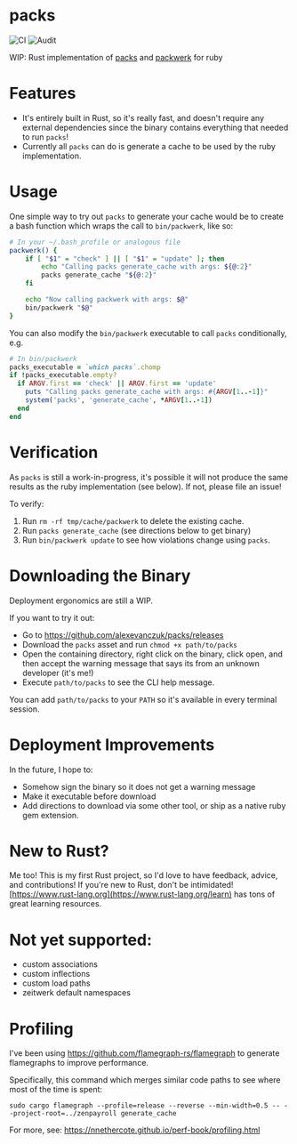 # packs
![CI](https://github.com/alexevanczuk/packs/actions/workflows/ci.yml/badge.svg)
![Audit](https://github.com/alexevanczuk/packs/actions/workflows/audit.yml/badge.svg)

WIP: Rust implementation of [packs](https://github.com/rubyatscale/use_packs) and [packwerk](https://github.com/Shopify/packwerk) for ruby

# Features
- It's entirely built in Rust, so it's really fast, and doesn't require any external dependencies since the binary contains everything that needed to run `packs`!
- Currently all `packs` can do is generate a cache to be used by the ruby implementation.

# Usage
One simple way to try out `packs` to generate your cache would be to create a bash function which wraps the call to `bin/packwerk`, like so:
```bash
# In your ~/.bash_profile or analogous file
packwerk() {
    if [ "$1" = "check" ] || [ "$1" = "update" ]; then
        echo "Calling packs generate_cache with args: ${@:2}"
        packs generate_cache "${@:2}"
    fi

    echo "Now calling packwerk with args: $@"
    bin/packwerk "$@"
}
```

You can also modify the `bin/packwerk` executable to call `packs` conditionally, e.g.
```ruby
# In bin/packwerk
packs_executable = `which packs`.chomp
if !packs_executable.empty?
  if ARGV.first == 'check' || ARGV.first == 'update'
    puts "Calling packs generate_cache with args: #{ARGV[1..-1]}"
    system('packs', 'generate_cache', *ARGV[1..-1])
  end
end
```

# Verification
As `packs` is still a work-in-progress, it's possible it will not produce the same results as the ruby implementation (see below). If not, please file an issue!

To verify:
1. Run `rm -rf tmp/cache/packwerk` to delete the existing cache.
2. Run `packs generate_cache` (see directions below to get binary)
3. Run `bin/packwerk update` to see how violations change using `packs`.

# Downloading the Binary
Deployment ergonomics are still a WIP.

If you want to try it out:
- Go to https://github.com/alexevanczuk/packs/releases
- Download the `packs` asset and run `chmod +x path/to/packs`
- Open the containing directory, right click on the binary, click open, and then accept the warning message that says its from an unknown developer (it's me!)
- Execute `path/to/packs` to see the CLI help message.

You can add `path/to/packs` to your `PATH` so it's available in every terminal session.

# Deployment Improvements
In the future, I hope to:
- Somehow sign the binary so it does not get a warning message
- Make it executable before download
- Add directions to download via some other tool, or ship as a native ruby gem extension.

# New to Rust?
Me too! This is my first Rust project, so I'd love to have feedback, advice, and contributions!
If you're new to Rust, don't be intimidated! [https://www.rust-lang.org](https://www.rust-lang.org/learn) has tons of great learning resources.

# Not yet supported:
- custom associations
- custom inflections
- custom load paths
- zeitwerk default namespaces

# Profiling
I've been using https://github.com/flamegraph-rs/flamegraph to generate flamegraphs to improve performance.

Specifically, this command which merges similar code paths to see where most of the time is spent:
```
sudo cargo flamegraph --profile=release --reverse --min-width=0.5 -- --project-root=../zenpayroll generate_cache
```
For more, see: https://nnethercote.github.io/perf-book/profiling.html
